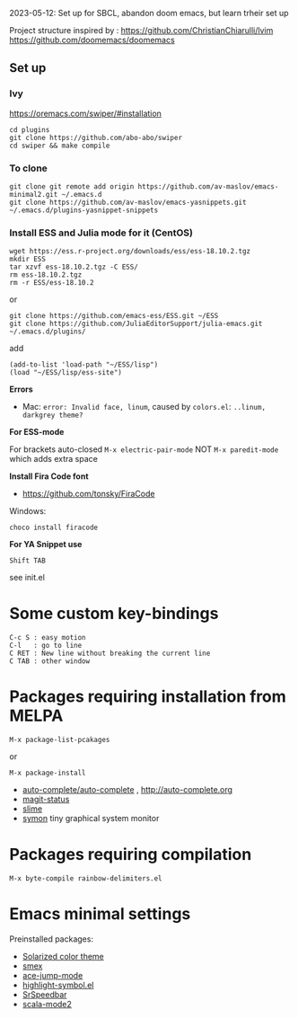 
2023-05-12: Set up for SBCL, abandon doom emacs, but learn trheir set up 

Project structure inspired by :
https://github.com/ChristianChiarulli/lvim
https://github.com/doomemacs/doomemacs

## Set up 

### Ivy 
https://oremacs.com/swiper/#installation
```
cd plugins 
git clone https://github.com/abo-abo/swiper
cd swiper && make compile
```

### To clone

```
git clone git remote add origin https://github.com/av-maslov/emacs-minimal2.git ~/.emacs.d
git clone https://github.com/av-maslov/emacs-yasnippets.git ~/.emacs.d/plugins-yasnippet-snippets
```

### Install ESS and Julia mode for it (CentOS)

```
wget https://ess.r-project.org/downloads/ess/ess-18.10.2.tgz
mkdir ESS
tar xzvf ess-18.10.2.tgz -C ESS/
rm ess-18.10.2.tgz
rm -r ESS/ess-18.10.2
```

or

```
git clone https://github.com/emacs-ess/ESS.git ~/ESS
git clone https://github.com/JuliaEditorSupport/julia-emacs.git ~/.emacs.d/plugins/
```

add 

```
(add-to-list 'load-path "~/ESS/lisp")
(load "~/ESS/lisp/ess-site")
```

**Errors**

- Mac: `error: Invalid face, linum`, caused by `colors.el`: `..linum, darkgrey theme?`

**For ESS-mode**

For brackets auto-closed ```M-x electric-pair-mode``` NOT `M-x paredit-mode` which adds extra space

**Install Fira Code font**

- https://github.com/tonsky/FiraCode

Windows: 

```
choco install firacode
```

**For YA Snippet use** 
```
Shift TAB
```
see init.el 

# Some custom key-bindings

```
C-c S : easy motion 
C-l   : go to line
C RET : New line without breaking the current line
C TAB : other window 
```

# Packages requiring installation from MELPA

```
M-x package-list-pcakages
```
or
```
M-x package-install
```

- [auto-complete/auto-complete](https://github.com/auto-complete/auto-complete) , http://auto-complete.org
- [magit-status](http://magit.vc/)
- [slime](https://common-lisp.net/project/slime/)
- [symon](https://melpa.org/?utm_source=dlvr.it&utm_medium=twitter#/symon) tiny graphical system monitor


# Packages requiring compilation

```
M-x byte-compile rainbow-delimiters.el 
```


# Emacs minimal settings

Preinstalled packages:  

- [Solarized color theme](https://github.com/sellout/emacs-color-theme-solarized)
- [smex](https://github.com/nonsequitur/smex/)
- [ace-jump-mode](https://github.com/winterTTr/ace-jump-mode)
- [highlight-symbol.el](https://github.com/nschum/highlight-symbol.el)
- [SrSpeedbar](http://www.emacswiki.org/emacs/SrSpeedbar)
- [scala-mode2](https://github.com/hvesalai/scala-mode2)


